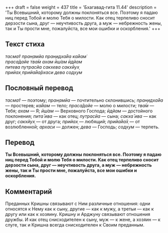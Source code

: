 +++
draft = false
weight = 437
title = 'Бхагавад-гита 11.44'
description = 'Ты Всевышний, которому должны поклоняться все. Поэтому я падаю ниц перед Тобой и молю Тебя о милости. Как отец терпеливо сносит дерзости сына, друг — неучтивость друга, а муж — небрежность жены, так и Ты прости мне, пожалуйста, все мои ошибки и оскорбления.'
+++

## Текст стиха

_тасма̄т пран̣амйа пран̣идха̄йа ка̄йам̇  
праса̄дайе тва̄м ахам ӣш́ам ӣд̣йам  
питева путрасйа сакхева сакхйух̣  
прийах̣ прийа̄йа̄рхаси дева сод̣хум_

## Пословный перевод

_тасма̄т_ — поэтому; _пран̣амйа_ — почтительно склонившись; _пран̣идха̄йа_ — простерев; _ка̄йам_ — тело; _праса̄дайе_ — молю о милости; _тва̄м_ — Тебя; _ахам_ — Я; _ӣш́ам_ — Верховного Господа; _ӣд̣йам_ — достойного поклонения; _пита̄_ _ива_ — как отец; _путрасйа_ — сына; _сакха̄_ _ива_ — как друг; _сакхйух̣_ — от друга; _прийах̣_ — любящий; _прийа̄йа̄х̣_ — от возлюбленной; _архаси_ — должен; _дева_ — Господь; _сод̣хум_ — терпеть.

## Перевод

**Ты Всевышний, которому должны поклоняться все. Поэтому я падаю ниц перед Тобой и молю Тебя о милости. Как отец терпеливо сносит дерзости сына, друг — неучтивость друга, а муж — небрежность жены, так и Ты прости мне, пожалуйста, все мои ошибки и оскорбления.**

## Комментарий

Преданных Кришны связывают с Ним различные отношения: одни относятся к Нему как к сыну, другие — как к мужу, а третьи — как к другу или как к хозяину. Кришну и Арджуну связывают отношения дружбы. И как отец снисходителен к сыну, муж — к жене, а хозяин — к слуге, так и Кришна всегда снисходителен к Своим преданным.
